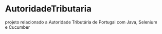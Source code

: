 # AutoridadeTributaria
projeto relacionado a Autoridade Tributária de Portugal com Java, Selenium e Cucumber
